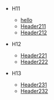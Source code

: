 - H11
  - [hello]()
  - [Header211](/H211)
  - [Header212](/H212)

- H12
  - [Header221](/H221)
  - [Header222](/H222)

- H13
  - [Header231](/H231)
  - [Header232](/H232)


